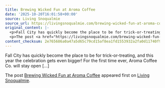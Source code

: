```yaml
---
title: Brewing Wicked Fun at Aroma Coffee
date: '2025-10-20T16:01:58+00:00'
source: Living Snoqualmie
source_url: https://livingsnoqualmie.com/brewing-wicked-fun-at-aroma-coffee/?utm_source=rss&utm_medium=rss&utm_campaign=brewing-wicked-fun-at-aroma-coffee
original_content: |-
  <p>Fall City has quickly become the place to be for trick-or-treating, and this year the celebration gets even bigger! For the first time ever, Aroma Coffee Co. will stay open [&#8230;]</p>
  <p>The post <a href="https://livingsnoqualmie.com/brewing-wicked-fun-at-aroma-coffee/">Brewing Wicked Fun at Aroma Coffee</a> appeared first on <a href="https://livingsnoqualmie.com">Living Snoqualmie</a>.</p>
content_checksum: 2e765686a0a47a5d65c79cd15af8ea1fd1553932a2fa0d11740f92ffb52e241b
---
```


Fall City has quickly become the place to be for trick-or-treating, and this year the celebration gets even bigger! For the first time ever, Aroma Coffee Co. will stay open […]

The post [Brewing Wicked Fun at Aroma Coffee](https://livingsnoqualmie.com/brewing-wicked-fun-at-aroma-coffee/) appeared first on [Living Snoqualmie](https://livingsnoqualmie.com).


